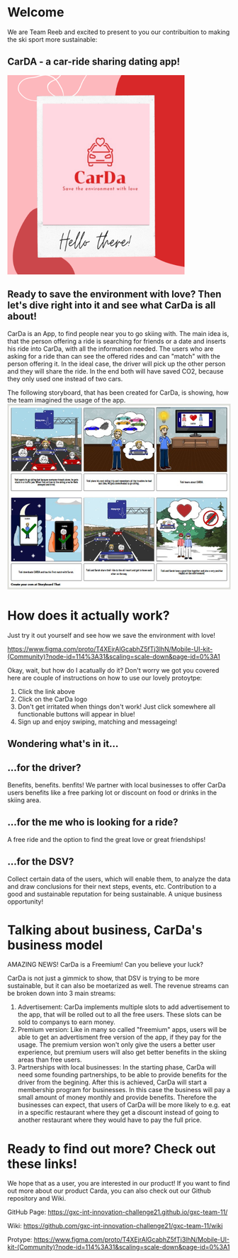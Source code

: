 # Welcome

We are Team Reeb and excited to present to you our contribuition to making the ski sport more sustainable: 
## CarDA - a car-ride sharing dating app! 
<img src="images/Brown%20Mother's%20Day%20Phone%20Mockup%20Instagram%20Post.png" width="400" height="450">

## Ready to save the environment with love? Then let's dive right into it and see what CarDa is all about!

CarDa is an App, to find people near you to go skiing with. The main idea is, that the person offering a ride is searching for friends or a date and inserts his ride into CarDa, with all the information needed. 
The users who are asking for a ride than can see the offered rides and can "match" with the person offering it. In the ideal case, the driver will pick up the other person and they will share the ride. In the end both will have saved CO2, because they only used one instead of two cars.

The following storyboard, that has been created for CarDa, is showing, how the team imagined the usage of the app.
![](./Storyboard_final.jpeg)


# How does it actually work?

Just try it out yourself and see how we save the environment with love!

https://www.figma.com/proto/T4XEjrAlGcabhZ5fTj3lhN/Mobile-UI-kit-(Community)?node-id=114%3A31&scaling=scale-down&page-id=0%3A1

Okay, wait, but how do I acatually do it? Don't worry we got you covered here are couple of instructions on how to use our lovely protoytpe: 

1. Click the link above
2. Click on the CarDa logo
3. Don't get irritated when things don't work! Just click somewhere all functionable buttons will appear in blue!
4. Sign up and enjoy swiping, matching and messageing!


## Wondering what's in it... 

## ...for the driver?

Benefits, benefits. benfits! We partner with local businesses to offer CarDa users benefits like a free parking lot or discount on food or drinks in the skiing area.

## ...for the me who is looking for a ride? 

A free ride and the option to find the great love or great friendships!

## ...for the DSV?

Collect certain data of the users, which will enable them, to analyze the data and draw conclusions for their next steps, events, etc.
Contribution to a good and sustainable reputation for being sustainable.
A unique business opportunity!

# Talking about business, CarDa's business model 

AMAZING NEWS! CarDa is a Freemium! Can you believe your luck?

CarDa is not just a gimmick to show, that DSV is trying to be more sustainable, but it can also be moetarized as well. The revenue streams can be broken down into 3 main streams:
  1. Advertisement: CarDa implements multiple slots to add advertisement to the app, that will be rolled out to all the free users. These slots can be sold to companys to earn money.
  2. Premium version: Like in many so called "freemium" apps, users will be able to get an advertisment free version of the app, if they pay for the usage. The premium version won't only give the users a better user experience, but premium users will also get better benefits in the skiing areas than free users.
  3. Partnerships with local businesses: In the starting phase, CarDa will need some founding partnerships, to be able to provide benefits for the driver from the begining. After this is achieved, CarDa will start a membership program for businesses. In this case the business will pay a small amount of money monthly and provide benefits.            Therefore the businesses can expect, that users of CarDa will be more likely to e.g. eat in a specific restaurant where they get a discount instead of going to another          restaurant where they would have to pay the full price.


# Ready to find out more? Check out these links!

We hope that as a user, you are interested in our product! If you want to find out more about our product Carda, you can also check out our Github repository and Wiki.

GitHub Page: https://gxc-int-innovation-challenge21.github.io/gxc-team-11/

Wiki: https://github.com/gxc-int-innovation-challenge21/gxc-team-11/wiki

Protype: https://www.figma.com/proto/T4XEjrAlGcabhZ5fTj3lhN/Mobile-UI-kit-(Community)?node-id=114%3A31&scaling=scale-down&page-id=0%3A1
